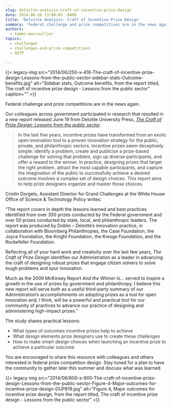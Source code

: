 ```yaml
---
slug: deloitte-analysis-craft-of-incentive-prize-design
date: 2014-06-26 13:00:03 -0400
title: 'Deloitte Analysis: Craft of Incentive Prize Design'
summary: 'Federal challenge and prize competitions are in the news again. Our colleagues across government participated in research that resulted in a new report released June 19 from Deloitte University Press, The Craft of Prize Design: Lessons from the public sector.  In the last five years, incentive prizes have transformed from an exotic open innovation tool to'
authors:
  - tammi-marcoullier
topics:
  - challenges
  - challenges-and-prize-competitions
  - OSTP
  
---
```


{{< legacy-img src="2014/06/250-x-416-The-craft-of-incentive-prize-design-Lessons-from-the-public-sector-sidebar-stats-Outcome-benefits.jpg" alt="Sidebar stats, Outcome benefits, from the report titled, The craft of incentive prize design - Lessons from the public sector" caption="" >}} 

Federal challenge and prize competitions are in the news again.

Our colleagues across government participated in research that resulted in a new report released June 19 from Deloitte University Press, _[The Craft of Prize Design: Lessons from the public sector](http://dupress.com/articles/the-craft-of-incentive-prize-design/)._ 

> <span style="color: #373737;">In the last five years, incentive prizes have transformed from an exotic open innovation tool to a proven innovation strategy for the public, private, and philanthropic sectors. Incentive prizes seem deceptively simple: Identify a problem, create and publicize a prize-based challenge for solving that problem, sign up diverse participants, and offer a reward to the winner. In practice, designing prizes that target the right problem, attract the most capable participants, and capture the imagination of the public to successfully achieve a desired outcome involves a complex set of design choices. This report aims to help prize designers organize and master those choices.</span>

Cristin Dorgelo, Assistant Director for Grand Challenges at the White House Office of Science & Technology Policy writes:

&#8220;The report covers in depth the lessons learned and best practices identified from over 350 prizes conducted by the Federal government and over 50 prizes conducted by state, local, and philanthropic leaders. The report was produced by Doblin &#8211; Deloitte’s innovation practice, in collaboration with Bloomberg Philanthropies, the Case Foundation, the Joyce Foundation, the Knight Foundation, the Kresge Foundation, and the Rockefeller Foundation.

Reflecting all of your hard work and creativity over the last few years, _The Craft of Prize Design_ identifies our Administration as a leader in advancing the craft of designing robust prizes that engage citizen solvers to solve tough problems and spur innovation.

Much as the 2009 McKinsey Report _And the Winner Is…_ served to inspire a growth in the use of prizes by government and philanthropy, I believe this new report will serve both as a useful third-party summary of our Administration’s accomplishments on adopting prizes as a tool for open innovation and, I think, will be a powerful and practical tool for our community of practices to advance our practice of designing and administering high-impact prizes.&#8221;

The study shares practical lessons:

<ul style="color: #373737;">
  <li>
    What types of outcomes incentive prizes help to achieve
  </li>
  <li>
    What design elements prize designers use to create these challenges
  </li>
  <li>
    How to make smart design choices when launching an incentive prize to achieve a particular outcome
  </li>
</ul>

You are encouraged to share this resource with colleagues and others interested in federal prize competition design. Stay tuned for a plan to have the community to gather later this summer and discuss what was learned.

{{< legacy-img src="2014/06/600-x-900-The-craft-of-incentive-prize-design-Lessons-from-the-public-sector-Figure-4-Major-outcomes-for-incentive-prize-design-DUP819.jpg" alt="Figure 4, Major outcomes for incentive prize design, from the report titled, The craft of incentive prize design - Lessons from the public sector" >}}